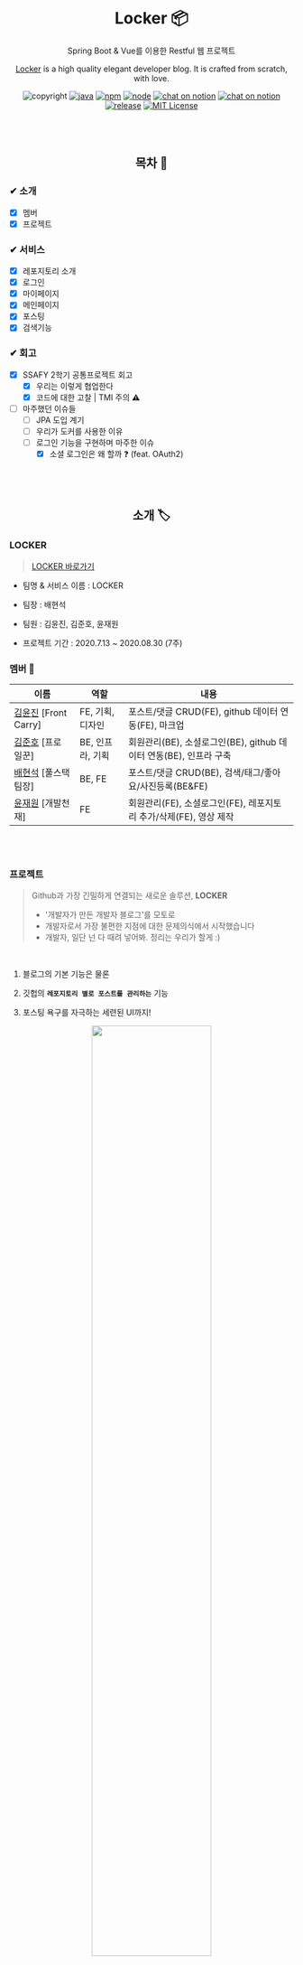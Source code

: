 <h1 align="center"> Locker 📦 </h1>

<p align="center">Spring Boot & Vue를 이용한 Restful 웹 프로젝트</p>
<p align="center"><a href="http://i3a606.p.ssafy.io/">Locker</a> is a high quality elegant developer blog. It is crafted from scratch, with love.</p>

<p align="center"><a href=""></a><img src="https://img.shields.io/badge/copyright-ssafy-blueviolet" alt="copyright"/></a> <a href=""><img src="https://img.shields.io/badge/java-8-green" alt="java"/></a> <a href=""><img src="https://img.shields.io/badge/npm%20package-6.14.4-brightgreen" alt="npm"/></a> <a href=""><img src="https://img.shields.io/badge/node-13.6-brightgreen" alt="node"/></a> <a href="https://meeting.ssafy.com/s03p21a06/channels/locker"><img src="https://img.shields.io/badge/chat-on%20mattermost-yellowgreen" alt="chat on notion"/></a> <a href="https://www.notion.so/LOCKER-23e10fa8c4cb42d29c3f6719823be559"><img src="https://img.shields.io/badge/chat-on%20notion-red" alt="chat on notion"/></a> <a href=""><img src="https://img.shields.io/badge/release-v1.0.1-blue" alt="release"/></a> <a href=""><img src="https://img.shields.io/badge/License-MIT%20-orange" alt="MIT License"/></a></p>

<br>

<br>

<h2 align="center"> 목차 📜 </h2>

### ✔︎ 소개
  - [X] 멤버
  - [X] 프로젝트
### ✔︎ 서비스
  - [X] 레포지토리 소개
  - [X] 로그인
  - [X] 마이페이지
  - [X] 메인페이지
  - [X] 포스팅
  - [X] 검색기능
### ✔︎ 회고
  - [X] SSAFY 2학기 공통프로젝트 회고
    - [X] 우리는 이렇게 협업한다
    - [X] 코드에 대한 고찰 | TMI 주의 ⚠️
  - [ ] 마주했던 이슈들
    - [ ] JPA 도입 계기
    - [ ] 우리가 도커를 사용한 이유
    - [ ] 로그인 기능을 구현하며 마주한 이슈
      - [X] 소셜 로그인은 왜 할까 ❓ (feat. OAuth2)

<br>

<br>

<h2 align="center"> 소개 🏷 </h2>

### LOCKER

> [LOCKER 바로가기](http://i3a606.p.ssafy.io/)

- 팀명 & 서비스 이름 : LOCKER

- 팀장 : 배현석

- 팀원 : 김윤진, 김준호, 윤재원

- 프로젝트 기간 : 2020.7.13 ~ 2020.08.30 (7주)



### 멤버 👋

| 이름                                                  | 역할             | 내용                                                         |
| ----------------------------------------------------- | ---------------- | ------------------------------------------------------------ |
| [김윤진](https://github.com/YNNJN) [Front Carry]      | FE, 기획, 디자인 | 포스트/댓글 CRUD(FE), github 데이터 연동(FE), 마크업         |
| [김준호](https://github.com/junhok82) [프로 일꾼]     | BE, 인프라, 기획 | 회원관리(BE), 소셜로그인(BE), github 데이터 연동(BE), 인프라 구축 |
| [배현석](https://github.com/beaverbae2) [풀스택 팀장] | BE, FE           | 포스트/댓글 CRUD(BE), 검색/태그/좋아요/사진등록(BE&FE)       |
| [윤재원](https://github.com/jane399) [개발천재]       | FE               | 회원관리(FE), 소셜로그인(FE), 레포지토리 추가/삭제(FE), 영상 제작 |

<br>

<br>

### 프로젝트

>  Github과 가장 긴밀하게 연결되는 새로운 솔루션, **LOCKER**
>
>  - '개발자가 만든 개발자 블로그'를 모토로
>  - 개발자로서 가장 불편한 지점에 대한 문제의식에서 시작했습니다
>  - 개발자, 일단 넌 다 때려 넣어봐. 정리는 우리가 할게 :)

<br>

1. 블로그의 기본 기능은 물론

2. 깃헙의 **`레포지토리 별로 포스트를 관리하는`** 기능

3. 포스팅 욕구를 자극하는 세련된 UI까지!

<p align="center"> <img src="./img/로그인_전_메인페이지.gif" width="65%"/> </p>

<br>

<br>

<h2 align="center"> 서비스 ⭐️ </h2>

## 핵심 기능

#### 깃헙 레포와 연동

> 깃헙의 레포지토리와 연동이 가능합니다.
> Drag & Drop 방식을 통해 레포지토리와의 연동 여부를 결정할 수 있습니다.

<p align="center"> <img src="./img/레포_추가_및_삭제.gif" width="65%"/> </p>

#### 레포의 포스트 작성

> 포스트 작성 시 연결할 레포지토리를 선택할 수 있습니다.
> 이를 통해 레포지토리 별로 포스트를 관리할 수 있습니다.

<p align="center"> <img src="./img/섬네일_레포연동.gif" width="65%"/> </p>

#### 레포의 상세 정보 확인 [README / 스탯 / 사용 언어비율]

> 레포지토리의 README, 스탯, 사용 언어비율 정보를 제공합니다.
> 또한 레포지토리와 연계된 포스트의 태그 정보를 제공합니다. 

<p align="center"> <img src="./img/레포_디테일의_리드미.gif" width="65%"/> </p>

#### 레포의 상세 정보 확인 [커밋 & 포스트 타임라인 / 포스트 내역]

> 레포지토리 별로 커밋과 포스팅 내역을 타임라인 형태로 제공합니다.
> 커밋 내역은 실제 커밋 링크로, 포스팅 내역은 실제 포스트 화면으로 연결됩니다.

<p align="center"> <img src="./img/레포디테일_커밋링크연결까지.gif" width="65%"/> </p>

<br>

<br>

## 기본 기능

### 로그인 

> 깃헙, 카카오, 구글, 네이버의 소셜로그인을 통해 쉽게 로그인할 수 있습니다.
> 이메일 인증을 단계를 거쳐 가입이 확정됩니다.
> 비밀번호를 잊어버렸다면 비밀번호 찾기 기능을 이용할 수 있습니다.

<p align="center"> <img src="./img/소셜로그인.gif" width="65%"/> </p>

<br>

### 마이페이지

<br>

### 메인페이지

> 레포지토리와 전체 포스트를 좋아요 수를 기준으로 정렬하여 보여줍니다.
> Infinity Scroll을 적용하였고, Scroll to Top 기능을 이용할 수 있습니다.

<p align="center"> <img src="./img/핫레포_포스트열고_스크롤투탑.gif" width="65%"/> </p>

<br>

### 포스팅

#### 포스트 작성

> 포스트와 관련된 태그를 등록할 수 있습니다.
> 포스트 작성 시 마크다운 문법의 적용을 미리보기로 확인할 수 있습니다.

<p align="center"> <img src="./img/포스트_작성.gif" width="65%"/> </p>


#### 포스트 작성 이후

> 해당 포스트의 썸네일을 설정할 수 있습니다.
> 내 깃헙의 레포지토리와 연동할 수 있습니다.

<p align="center"> <img src="./img/섬네일_레포연동.gif" width="65%"/> </p>


#### 포스트 읽기

> 포스트의 내용을 확인할 수 있습니다. 커스텀한 마크다운 UI가 적용되어 보여집니다.
> 또한 왼쪽의 라벨을 통해 포스트의 목차와 진행 정도를 확인할 수 있습니다.

<p align="center"> <img src="./img/포스트_읽기.gif" width="65%"/> </p>

> 마음에 드는 포스트에 좋아요를 누를 수 있습니다.
> 또한 댓글과 대댓글을 작성할 수 있습니다.

<p align="center"> <img src="./img/댓글_좋아요.gif" width="65%"/> </p>

<br>

### 검색기능
#### 일반 검색

> 검색 결과에 해당하는 포스트 내역을 확인할 수 있습니다.
> 검색의 범위는 포스트의 제목과 내용이 해당됩니다.

<p align="center"> <img src="./img/search.gif" width="65%"/> </p>


#### 태그 검색

> 검색어 앞에 #을 붙여 태그를 검색하고, 검색 결과에 해당하는 포스트 내역을 확인할 수 있습니다.
> 포스트에 등록된 태그를 클릭하는 방식의 검색 또한 가능합니다.

<p align="center"> <img src="./img/tag_search1.gif" width="65%"/> </p>

<br>

<br>

<h2 align="center"> 회고 ❗️ </h2>

### 공통프로젝트 회고 
- [X] [우리는 이렇게 협업한다](https://velog.io/@junhok82/Wecollaboratelikethis)
- [X] [코드에 대한 고찰 | TMI 주의 ⚠️](https://velog.io/@junhok82/SSAFY-%EA%B3%B5%ED%86%B5%ED%94%84%EB%A1%9C%EC%A0%9D%ED%8A%B8-%ED%9A%8C%EA%B3%A0-%EC%BD%94%EB%93%9C%EC%97%90-%EB%8C%80%ED%95%9C-%EA%B3%A0%EC%B0%B0-TMI-%EC%A3%BC%EC%9D%98)

<br>

### 우리가 마주했던 이슈들
- [ ] JPA 도입 계기
- [ ] 우리가 도커를 사용한 이유
- [ ] 로그인 기능을 구현하며 마주한 이슈
  - [X] [소셜 로그인은 왜 할까 ❓ (feat. OAuth2)](https://velog.io/@junhok82/OAuth2)
